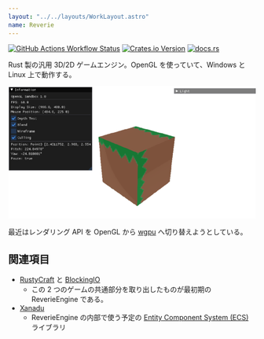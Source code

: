 ```yaml
---
layout: "../../layouts/WorkLayout.astro"
name: Reverie
---
```

[![GitHub Actions Workflow Status](https://img.shields.io/github/actions/workflow/status/yuma140902/reverie/rust.yml?logo=github&label=CI)](https://github.com/yuma140902/reverie/actions/workflows/rust.yml)
[![Crates.io Version](https://img.shields.io/crates/v/reverie-engine)](https://crates.io/crates/reverie-engine)
[![docs.rs](https://img.shields.io/docsrs/reverie-engine?logo=docsdotrs)](https://docs.rs/reverie-engine/latest/reverie-engine/)

Rust 製の汎用 3D/2D ゲームエンジン。OpenGL を使っていて、Windows と Linux 上で動作する。

![ReverieEngine 製ゲームのスクリーンショット](../../images/reverie.png)

最近はレンダリング API を OpenGL から [wgpu](https://wgpu.rs/) へ切り替えようとしている。

## 関連項目

- [RustyCraft](/works/rustycraft/) と [BlockingIO](https://github.com/kcs1959/BlockingIO-client)
  - この 2 つのゲームの共通部分を取り出したものが最初期の ReverieEngine である。
- [Xanadu](/works/xanadu/)
  - ReverieEngine の内部で使う予定の [Entity Component System (ECS)](https://ja.wikipedia.org/wiki/%E3%82%A8%E3%83%B3%E3%83%86%E3%82%A3%E3%83%86%E3%82%A3%E3%83%BB%E3%82%B3%E3%83%B3%E3%83%9D%E3%83%BC%E3%83%8D%E3%83%B3%E3%83%88%E3%83%BB%E3%82%B7%E3%82%B9%E3%83%86%E3%83%A0) ライブラリ
